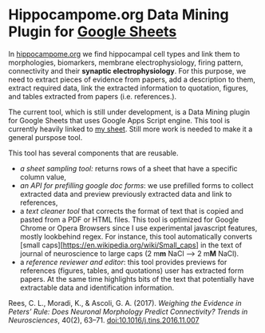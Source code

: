 # Hippocampome.org Data Mining Plugin for [Google Sheets](https://docs.google.com/spreadsheets/d/19zgGwpUQiCHsxozzMEry1EsI1_6AS_Q14CEF3JStW4A/edit?usp=sharing)

In [hippocampome.org](hippocampome.org) we find hippocampal cell types and link them to morphologies, biomarkers, membrane electrophysiology, firing pattern, connectivity and their **synaptic electrophysiology**. For this purpose, we need to extract pieces of evidence from papers, add a description to them, extract required data, link the extracted information to quotation, figures, and tables extracted from papers (i.e. references.).

The current tool, which is still under development, is a Data Mining plugin for Google Sheets that uses Google Apps Script engine. 
This tool is currently heavily linked to [my sheet](https://docs.google.com/spreadsheets/d/19zgGwpUQiCHsxozzMEry1EsI1_6AS_Q14CEF3JStW4A/edit?usp=sharing). Still more work is needed to make it a general purspose tool.

This tool has several components that are reusable.
- *a sheet sampling tool:* returns rows of a sheet that have a specific column value,
- *an API for prefilling google doc forms*: we use prefilled forms to collect extracted data and preview previously extracted data and link to references,
- a *text cleaner tool* that corrects the format of text that is copied and pasted from a PDF or HTML files. This tool is optimized for Google Chrome or Opera Browsers since I use experimental javascript features, mostly lookbehind regex. For instance, this tool automatically converts [small caps][https://en.wikipedia.org/wiki/Small_caps] in the text of journal of neuroscience to large caps (2 m**m** NaCl --> 2 m**M** NaCl).
- a *reference reviewer and editor*: this tool provides previews for references (figures, tables, and quotations) user has extracted form papers. At the same time highlights bits of the text that potentially have extractable data and identification information.



Rees, C. L., Moradi, K., & Ascoli, G. A. (2017). *Weighing the Evidence in Peters’ Rule: Does Neuronal Morphology Predict Connectivity? Trends in Neurosciences*, 40(2), 63–71. [doi:10.1016/j.tins.2016.11.007](https://doi.org/10.1016/j.tins.2016.11.007)
